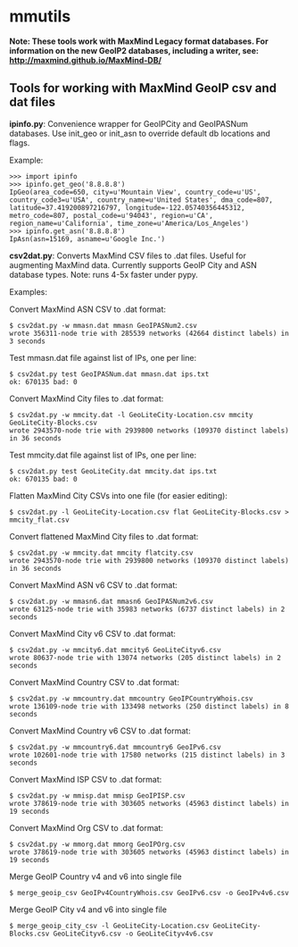 mmutils
=======

**Note: These tools work with MaxMind Legacy format databases.  For information on the new GeoIP2 databases, including a writer, see: http://maxmind.github.io/MaxMind-DB/**

Tools for working with MaxMind GeoIP csv and dat files
------------------------------------------------------

**ipinfo.py**: Convenience wrapper for GeoIPCity and GeoIPASNum databases.  Use init\_geo or init\_asn to override default db locations and flags.

Example:

    >>> import ipinfo
    >>> ipinfo.get_geo('8.8.8.8')
    IpGeo(area_code=650, city=u'Mountain View', country_code=u'US', country_code3=u'USA', country_name=u'United States', dma_code=807, latitude=37.419200897216797, longitude=-122.05740356445312, metro_code=807, postal_code=u'94043', region=u'CA', region_name=u'California', time_zone=u'America/Los_Angeles')
    >>> ipinfo.get_asn('8.8.8.8')
    IpAsn(asn=15169, asname=u'Google Inc.')


**csv2dat.py**: Converts MaxMind CSV files to .dat files.  Useful for augmenting MaxMind data.  Currently supports GeoIP City and ASN database types.  Note: runs 4-5x faster under pypy.

Examples:

Convert MaxMind ASN CSV to .dat format:

    $ csv2dat.py -w mmasn.dat mmasn GeoIPASNum2.csv
    wrote 356311-node trie with 285539 networks (42664 distinct labels) in 3 seconds

Test mmasn.dat file against list of IPs, one per line:

    $ csv2dat.py test GeoIPASNum.dat mmasn.dat ips.txt
    ok: 670135 bad: 0

Convert MaxMind City files to .dat format:

    $ csv2dat.py -w mmcity.dat -l GeoLiteCity-Location.csv mmcity GeoLiteCity-Blocks.csv
    wrote 2943570-node trie with 2939800 networks (109370 distinct labels) in 36 seconds

Test mmcity.dat file against list of IPs, one per line:

    $ csv2dat.py test GeoLiteCity.dat mmcity.dat ips.txt
    ok: 670135 bad: 0

Flatten MaxMind City CSVs into one file (for easier editing):

    $ csv2dat.py -l GeoLiteCity-Location.csv flat GeoLiteCity-Blocks.csv > mmcity_flat.csv

Convert flattened MaxMind City files to .dat format:

    $ csv2dat.py -w mmcity.dat mmcity flatcity.csv
    wrote 2943570-node trie with 2939800 networks (109370 distinct labels) in 36 seconds

Convert MaxMind ASN v6 CSV to .dat format:

    $ csv2dat.py -w mmasn6.dat mmasn6 GeoIPASNum2v6.csv
    wrote 63125-node trie with 35983 networks (6737 distinct labels) in 2 seconds

Convert MaxMind City v6 CSV to .dat format:

    $ csv2dat.py -w mmcity6.dat mmcity6 GeoLiteCityv6.csv
    wrote 80637-node trie with 13074 networks (205 distinct labels) in 2 seconds

Convert MaxMind Country CSV to .dat format:

    $ csv2dat.py -w mmcountry.dat mmcountry GeoIPCountryWhois.csv
    wrote 136109-node trie with 133498 networks (250 distinct labels) in 8 seconds

Convert MaxMind Country v6 CSV to .dat format:

    $ csv2dat.py -w mmcountry6.dat mmcountry6 GeoIPv6.csv
    wrote 102601-node trie with 17580 networks (215 distinct labels) in 3 seconds

Convert MaxMind ISP CSV to .dat format:

    $ csv2dat.py -w mmisp.dat mmisp GeoIPISP.csv
    wrote 378619-node trie with 303605 networks (45963 distinct labels) in 19 seconds

Convert MaxMind Org CSV to .dat format:

    $ csv2dat.py -w mmorg.dat mmorg GeoIPOrg.csv
    wrote 378619-node trie with 303605 networks (45963 distinct labels) in 19 seconds

Merge GeoIP Country v4 and v6 into single file
    
    $ merge_geoip_csv GeoIPv4CountryWhois.csv GeoIPv6.csv -o GeoIPv4v6.csv

Merge GeoIP City v4 and v6 into single file

    $ merge_geoip_city_csv -l GeoLiteCity-Location.csv GeoLiteCity-Blocks.csv GeoLiteCityv6.csv -o GeoLiteCityv4v6.csv
